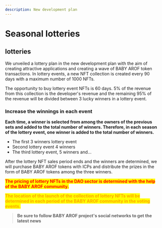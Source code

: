 ```yaml
---
description: New development plan
---
```


# Seasonal lotteries

## lotteries

We unveiled a lottery plan in the new development plan with the aim of creating attractive applications and creating a wave of BABY AROF token transactions. In lottery events, a new NFT collection is created every 90 days with a maximum number of 1000 NFTs.

The opportunity to buy lottery event NFTs is 60 days. 5% of the revenue from this collection is the developer's revenue and the remaining 95% of the revenue will be divided between 3 lucky winners in a lottery event.

### Increase the winnings in each event

**Each time, a winner is selected from among the owners of the previous sets and added to the total number of winners. Therefore, in each season of the lottery event, one winner is added to the total number of winners.**

* The first 3 winners lottery event
* Second lottery event 4 winners
* The third lottery event, 5 winners and...

After the lottery NFT sales period ends and the winners are determined, we will purchase BABY AROF tokens with ICPs and distribute the prizes in the form of BABY AROF tokens among the three winners.

<mark style="color:red;">**The pricing of lottery NFTs in the DAO sector is determined with the help of the BABY AROF community.**</mark>

<mark style="color:orange;">**The location of the launch of the collection of lottery NFTs will be determined in each period of the BABY AROF community in the voting events.**</mark>

> **Be sure to follow BABY AROF project's social networks to get the latest news**

